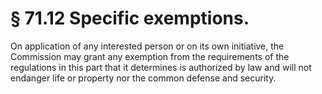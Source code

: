 # § 71.12   Specific exemptions.

On application of any interested person or on its own initiative, the Commission may grant any exemption from the requirements of the regulations in this part that it determines is authorized by law and will not endanger life or property nor the common defense and security.




